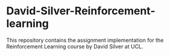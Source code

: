 # David-Silver-Reinforcement-learning

This repository contains the assignment implementation for the Reinforcement Learning course by David Silver at UCL.
